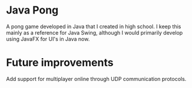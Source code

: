 # Java Pong
A pong game developed in Java that I created in high school. I keep this mainly as a reference for Java Swing, although I would primarily develop using JavaFX for UI's in Java now.

# Future improvements
Add support for multiplayer online through UDP communication protocols.
